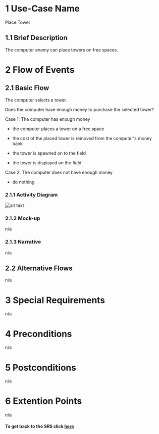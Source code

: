 # 1 Use-Case Name

Place Tower

## 1.1 Brief Description

The computer enemy can place towers on free spaces.

# 2 Flow of Events

## 2.1 Basic Flow

The computer selects a tower.

Does the computer have enough money to purchase the selected tower?

Case 1: The computer has enough money

- the computer places a tower on a free space

- the cost of the placed tower is removed from the computer's money bank

- the tower is spawned on to the field

- the tower is displayed on the field

Case 2: The computer does not have enough money

- do nothing

### 2.1.1 Activity Diagram

![alt text][ActivityDiagram]

[ActivityDiagram]: https://github.com/SlaxXxX/tinfb4se/blob/master/projectFiles/useCases/placeTowerAD.png "Activity Diagram"

### 2.1.2 Mock-up

n/a

### 2.1.3 Narrative

n/a

## 2.2 Alternative Flows

n/a

# 3 Special Requirements

n/a

# 4 Preconditions

n/a

# 5 Postconditions

n/a

# 6 Extention Points

n/a

#### To get back to the SRS click [here](https://github.com/SlaxXxX/tinfb4se/blob/master/projectFiles/SoftwareRequirementsSpecification.md)
